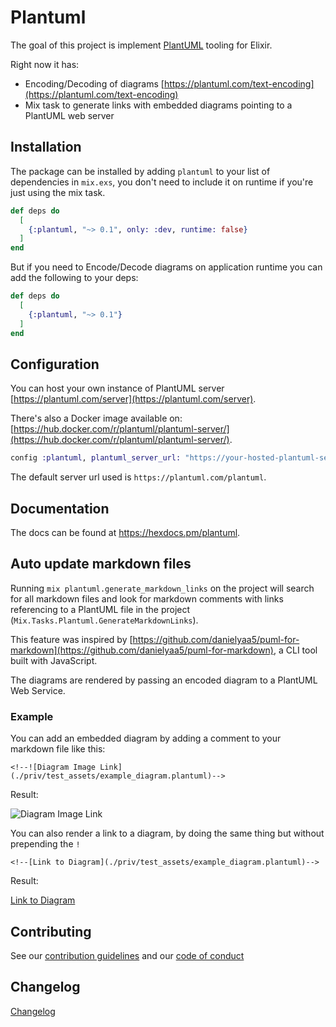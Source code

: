 # Plantuml

The goal of this project is implement [PlantUML](https://plantuml.com/) tooling for Elixir.

Right now it has:

- Encoding/Decoding of diagrams [https://plantuml.com/text-encoding](https://plantuml.com/text-encoding)
- Mix task to generate links with embedded diagrams pointing to a PlantUML web server

## Installation

The package can be installed by adding `plantuml` to your list of dependencies in `mix.exs`, you don't need to include it
on runtime if you're just using the mix task.

```elixir
def deps do
  [
    {:plantuml, "~> 0.1", only: :dev, runtime: false}
  ]
end
```

But if you need to Encode/Decode diagrams on application runtime you can add the following to your deps:

```elixir
def deps do
  [
    {:plantuml, "~> 0.1"}
  ]
end
```

## Configuration

You can host your own instance of PlantUML server [https://plantuml.com/server](https://plantuml.com/server).

There's also a Docker image available on: [https://hub.docker.com/r/plantuml/plantuml-server/](https://hub.docker.com/r/plantuml/plantuml-server/).

```elixir
config :plantuml, plantuml_server_url: "https://your-hosted-plantuml-server.com"
```

The default server url used is `https://plantuml.com/plantuml`.

## Documentation

The docs can be found at <https://hexdocs.pm/plantuml>.

## Auto update markdown files

Running `mix plantuml.generate_markdown_links` on the project will search for all markdown files and look for markdown comments
with links referencing to a PlantUML file in the project (`Mix.Tasks.Plantuml.GenerateMarkdownLinks`).

This feature was inspired by [https://github.com/danielyaa5/puml-for-markdown](https://github.com/danielyaa5/puml-for-markdown), a CLI tool built with JavaScript.

The diagrams are rendered by passing an encoded diagram to a PlantUML Web Service.

### Example

You can add an embedded diagram by adding a comment to your markdown file like this:

```
<!--![Diagram Image Link](./priv/test_assets/example_diagram.plantuml)-->
```

Result:

![Diagram Image Link](https://plantuml.com/plantuml/png/JP4v3iCW44NxEGKNI16lKeh8MUj4oWKmfa1om86XyEs36JiP2dZwJupueWieFSRt25CwZJAJj2WUZ6KGT-T0AdHUq3en9hs7taKxI3ylsPan-GAKi-ZTcEzS69ClGLiqEDFC6sFo5GmIPI-3Nh8hO_9rcZ-EMg5nDgJvVoRVm2VggDStFncJRo5jOdVCNSH1l9p8XLbSKBprPAOaipPaeY91rLXUKxvLOgRPHlqACDbcbuj0f-sm_DeN)

You can also render a link to a diagram, by doing the same thing but without prepending the `!`

```
<!--[Link to Diagram](./priv/test_assets/example_diagram.plantuml)-->
```

Result:

[Link to Diagram](https://plantuml.com/plantuml/png/JP4v3iCW44NxEGKNI16lKeh8MUj4oWKmfa1om86XyEs36JiP2dZwJupueWieFSRt25CwZJAJj2WUZ6KGT-T0AdHUq3en9hs7taKxI3ylsPan-GAKi-ZTcEzS69ClGLiqEDFC6sFo5GmIPI-3Nh8hO_9rcZ-EMg5nDgJvVoRVm2VggDStFncJRo5jOdVCNSH1l9p8XLbSKBprPAOaipPaeY91rLXUKxvLOgRPHlqACDbcbuj0f-sm_DeN)

## Contributing

See our [contribution guidelines](https://github.com/ceolinrenato/plantuml/blob/main/CONTRIBUTING.md) and our [code of conduct](https://github.com/ceolinrenato/plantuml/blob/main/CODE_OF_CONDUCT.md)

## Changelog

[Changelog](https://github.com/ceolinrenato/plantuml/blob/main/CHANGELOG.md)
